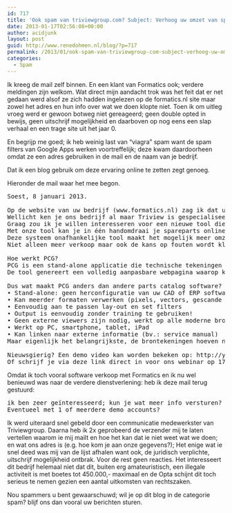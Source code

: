 ```yaml
---
id: 717
title: 'Ook spam van triviewgroup.com? Subject: Verhoog uw omzet van spare parts'
date: 2013-01-17T02:56:08+00:00
author: acidjunk
layout: post
guid: http://www.renedohmen.nl/blog/?p=717
permalink: /2013/01/ook-spam-van-triviewgroup-com-subject-verhoog-uw-omzet-van-spare-parts/
categories:
  - Spam
---
```

Ik kreeg de mail zelf binnen. En een klant van Formatics ook; verdere meldingen zijn welkom. Wat direct mijn aandacht trok was het feit dat er net gedaan werd alsof ze zich hadden ingelezen op de formatics.nl site maar zowel het adres en hun info over wat we doen klopte niet. Toen ik om uitleg vroeg werd er gewoon botweg niet gereageerd; geen double opted in bewijs, geen uitschrijf mogelijkheid en daarboven op nog eens een slap verhaal en een trage site uit het jaar 0.

En begrijp me goed; ik heb weinig last van &#8220;viagra&#8221; spam want de spam filters van Google Apps werken voortreffelijk; deze kwam daardoorheen omdat ze een adres gebruiken in de mail en de naam van je bedrijf.
  
Dat ik een blog gebruik om deze ervaring online te zetten zegt genoeg.

Hieronder de mail waar het mee begon.

<pre>Soest, 8 januari 2013.

Op de website van uw bedrijf (www.formatics.nl) zag ik dat u momenteel (nog) geen reserve onderdelen online verkoopt.
Wellicht ken je ons bedrijf al maar Triview is gespecialiseerd in het ontwerp en ontwikkelen van technische documentatie, waaronder onderdelenboeken en de vertalingen daarvan.
Graag zou ik je willen interesseren voor een nieuwe tool die wij hebben ontwikkeld, PARTS CATALOG GENERATOR. (PCG)
Met onze tool kan je in één handomdraai je spareparts online verkopen.
Deze systeem onafhankelijke tool maakt het mogelijk meer omzet te genereren uit uw spareparts verkoop.
Niet alleen meer verkoop maar ook de kans op fouten wordt kleiner omdat klanten op de tekening het te nabestellen product selecteren.

Hoe werkt PCG?
PCG is een stand-alone applicatie die technische tekeningen linkt met de onderdelenlijst(en).
De tool genereert een volledig aanpasbare webpagina waarop klanten en/of service monteurs door de tekeningen kunnen bladeren. Vanaf die tekening kan men direct bestellen. Vanzelfsprekend is alles aan te passen naar je eigen huisstijl. Indien de materiaal lijsten meertalig beschikbaar zijn ondersteunt PCG alle beschikbare talen.

Dus wat maakt PCG anders dan andere parts catalog software?
• Stand-alone: geen herconfiguratie van uw CAD of ERP software
• Kan meerder formaten verwerken (pixels, vectors, gescande papieren catalogus)
• Eenvoudig aan te passen lay-out en set filters
• Output is eenvoudig zonder training te gebruiken!
• Geen externe viewers zijn nodig, werkt op alle moderne browsers
• Werkt op PC, smartphone, tablet, iPad
• Kan linken naar externe informatie (bv.: service manual)
Maar eigenlijk het belangrijkste, de brontekeningen hoeven niet perfect te zijn, door de hoge scan kwaliteit kan deze tool zelfs gekopieerde tekeningen verwerken.

Nieuwsgierig? Een demo video kan worden bekeken op: http://youtu.be
Of schrijf je via deze link direct in voor ons webinar op 17 januari om 10:00</pre>

Omdat ik toch vooral software verkoop met Formatics en ik nu wel benieuwd was naar de verdere dienstverlening: heb ik deze mail terug gestuurd:

<pre>ik ben zeer geïnteresseerd; kun je wat meer info versturen?
Eventueel met 1 of meerdere demo accounts?</pre>

Ik werd uiteraard snel gebeld door een communicatie medewerkster van Triviewgroup. Daarna heb ik 2x geprobeerd de verzender mij te laten vertellen waarom ie mij mailt en hoe het kan dat ie niet weet wat we doen; en wat ons adres is (e.g. hoe kom je aan onze gegevens?); Het enige wat ie snel deed was mij van de lijst afhalen want ook, de juridisch verplichte, uitschrijf mogelijkheid ontbrak. Voor de rest geen reacties. Het interesseert dit bedrijf helemaal niet dat dit, buiten erg amateuristisch, een illegale activiteit is met boetes tot 450.000,- maximaal en de Opta schijnt dit toch serieus te nemen gezien een aantal uitkomsten van rechtszaken.

Nou spammers u bent gewaarschuwd; wil je op dit blog in de categorie spam? blijf ons dan vooral uw berichten sturen.